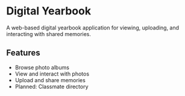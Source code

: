 ﻿# Digital Yearbook

A web-based digital yearbook application for viewing, uploading, and interacting with shared memories.

## Features
- Browse photo albums
- View and interact with photos
- Upload and share memories
- Planned: Classmate directory
